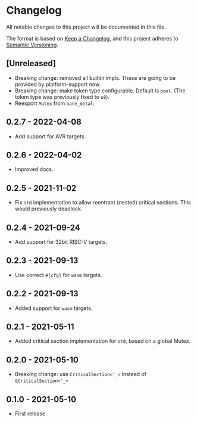 # Changelog

All notable changes to this project will be documented in this file.

The format is based on [Keep a Changelog](https://keepachangelog.com/en/1.0.0/),
and this project adheres to [Semantic Versioning](https://semver.org/spec/v2.0.0.html).

## [Unreleased]

- Breaking change: removed all builtin impls. These are going to be provided by platform-support now.
- Breaking change: make token type configurable. Default is `bool`. (The token type was previously fixed to `u8`).
- Reexport `Mutex` from `bare_metal`.

## 0.2.7 - 2022-04-08

- Add support for AVR targets.

## 0.2.6 - 2022-04-02

- Improved docs.

## 0.2.5 - 2021-11-02

- Fix `std` implementation to allow reentrant (nested) critical sections. This would previously deadlock.

## 0.2.4 - 2021-09-24

- Add support for 32bit RISC-V targets.

## 0.2.3 - 2021-09-13

- Use correct `#[cfg]` for `wasm` targets.

## 0.2.2 - 2021-09-13

- Added support for `wasm` targets.

## 0.2.1 - 2021-05-11

- Added critical section implementation for `std`, based on a global Mutex.

## 0.2.0 - 2021-05-10

- Breaking change: use `CriticalSection<'_>` instead of `&CriticalSection<'_>`

## 0.1.0 - 2021-05-10

- First release
